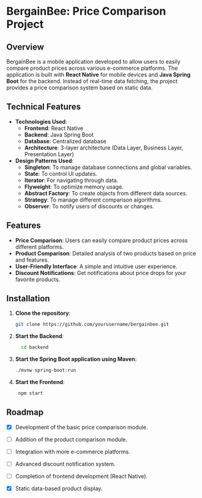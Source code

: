 # BergainBee: Price Comparison Project

## Overview

BergainBee is a mobile application developed to allow users to easily compare product prices across various e-commerce platforms. The application is built with **React Native** for mobile devices and **Java Spring Boot** for the backend. Instead of real-time data fetching, the project provides a price comparison system based on static data.

## Technical Features

- **Technologies Used**:
  - **Frontend**: React Native
  - **Backend**: Java Spring Boot
  - **Database**: Centralized database
  - **Architecture**: 3-layer architecture (Data Layer, Business Layer, Presentation Layer)
- **Design Patterns Used**:
  - **Singleton**: To manage database connections and global variables.
  - **State**: To control UI updates.
  - **Iterator**: For navigating through data.
  - **Flyweight**: To optimize memory usage.
  - **Abstract Factory**: To create objects from different data sources.
  - **Strategy**: To manage different comparison algorithms.
  - **Observer**: To notify users of discounts or changes.

## Features

- **Price Comparison**: Users can easily compare product prices across different platforms.
- **Product Comparison**: Detailed analysis of two products based on price and features.
- **User-Friendly Interface**: A simple and intuitive user experience.
- **Discount Notifications**: Get notifications about price drops for your favorite products.

## Installation

1. **Clone the repository**:
   ```bash
   git clone https://github.com/yourusername/bergainbee.git
2. **Start the Backend**:
   ```bash
     cd backend
3. **Start the Spring Boot application using Maven**:
    ```bash
    ./mvnw spring-boot:run
4. **Start the Frontend**:
   ```bash
    npm start
## Roadmap

- [x] Development of the basic price comparison module.
- [ ] Addition of the product comparison module.
- [ ] Integration with more e-commerce platforms.
- [ ] Advanced discount notification system.
- [ ] Completion of frontend development (React Native).
- [x] Static data-based product display.
   
